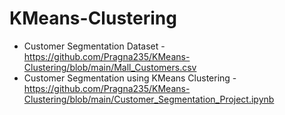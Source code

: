 # KMeans-Clustering

* Customer Segmentation Dataset - https://github.com/Pragna235/KMeans-Clustering/blob/main/Mall_Customers.csv
* Customer Segmentation using KMeans Clustering - https://github.com/Pragna235/KMeans-Clustering/blob/main/Customer_Segmentation_Project.ipynb
